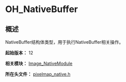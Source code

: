 # OH_NativeBuffer

## 概述

NativeBuffer结构体类型，用于执行NativeBuffer相关操作。

**起始版本：** 12

**相关模块：** [Image_NativeModule](capi-image-nativemodule.md)

**所在头文件：** [pixelmap_native.h](capi-pixelmap-native-h.md)